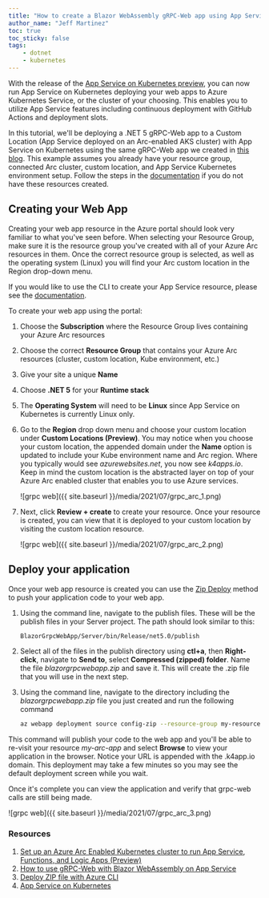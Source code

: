 ```yaml
---
title: "How to create a Blazor WebAssembly gRPC-Web app using App Service on an Azure Arc Enabled Kubernetes Cluster"
author_name: "Jeff Martinez"
toc: true
toc_sticky: false
tags:
    - dotnet
    - kubernetes
---
```



With the release of the [App Service on Kubernetes preview](https://azure.microsoft.com/updates/public-preview-run-app-service-on-kubernetes-or-anywhere-with-azure-arc/), you can now run App Service on Kubernetes deploying your web apps to Azure Kubernetes Service, or the cluster of your choosing. This enables you to utilize App Service features including continuous deployment with GitHub Actions and deployment slots. 

In this tutorial, we'll be deploying a .NET 5 gRPC-Web app to a Custom Location (App Service deployed on an Arc-enabled AKS cluster) with App Service on Kubernetes using the same gRPC-Web app we created in [this blog](https://azure.github.io/AppService/2021/03/15/How-to-use-gRPC-Web-with-Blazor-WebAssembly-on-App-Service.html). This example assumes you already have your resource group, connected Arc cluster, custom location, and App Service Kubernetes environment setup. Follow the steps in the [documentation](https://docs.microsoft.com/azure/app-service/manage-create-arc-environment) if you do not have these resources created.

## Creating your Web App
Creating your web app resource in the Azure portal should look very familiar to what you've seen before.  When selecting your Resource Group, make sure it is the resource group you've created with all of your Azure Arc resources in them. Once the correct resource group is selected, as well as the operating system (Linux) you will find your Arc custom location in the Region drop-down menu.

If you would like to use the CLI to create your App Service resource, please see the [documentation](https://docs.microsoft.com/azure/app-service/quickstart-arc#5-deploy-some-code).

To create your web app using the portal:
1.	Choose the **Subscription** where the Resource Group lives containing your Azure Arc resources
2.	Choose the correct **Resource Group** that contains your Azure Arc resources (cluster, custom location, Kube environment, etc.)
3.	Give your site a unique **Name**
4.	Choose **.NET 5** for your **Runtime stack**
5.	The **Operating System** will need to be **Linux** since App Service on Kubernetes is currently Linux only. 
6.	Go to the **Region** drop down menu and choose your custom location under **Custom Locations (Preview)**. You may notice when you choose your custom location, the appended domain under the **Name** option is updated to include your Kube environment name and Arc region.  Where you typically would see *azurewebsites.net*, you now see *k4apps.io*.  Keep in mind the custom location is the abstracted layer on top of your Azure Arc enabled cluster that enables you to use Azure services.

    ![grpc web]({{ site.baseurl }}/media/2021/07/grpc_arc_1.png)

7.	Next, click **Review + create** to create your resource. Once your resource is created, you can view that it is deployed to your custom location by visiting the custom location resource.

    ![grpc web]({{ site.baseurl }}/media/2021/07/grpc_arc_2.png)

## Deploy your application
Once your web app resource is created you can use the [Zip Deploy](https://docs.microsoft.com/azure/app-service/quickstart-arc#5-deploy-some-code) method to push your application code to your web app.

1.	Using the command line, navigate to the publish files. These will be the publish files in your Server project. The path should look similar to this:

    ```bash
    BlazorGrpcWebApp/Server/bin/Release/net5.0/publish
    ```

2.	Select all of the files in the publish directory using **ctl+a**, then **Right-click**, navigate to **Send to**, select **Compressed (zipped) folder**. Name the file *blazorgrpcwebapp.zip* and save it. This will create the .zip file that you will use in the next step. 
3.	Using the command line, navigate to the directory including the *blazorgrpcwebapp.zip* file you just created and run the following command

    ```bash
    az webapp deployment source config-zip --resource-group my-resource-group --name my-arc-app --src blazorgrpcwebapp.zip
    ```

This command will publish your code to the web app and you'll be able to re-visit your resource *my-arc-app* and select **Browse** to view your application in the browser. Notice your URL is appended with the .k4app.io domain. This deployment may take a few minutes so you may see the default deployment screen while you wait. 

Once it's complete you can view the application and verify that grpc-web calls are still being made. 

![grpc web]({{ site.baseurl }}/media/2021/07/grpc_arc_3.png)

### Resources
1.	[Set up an Azure Arc Enabled Kubernetes cluster to run App Service, Functions, and Logic Apps (Preview)](https://docs.microsoft.com/azure/app-service/manage-create-arc-environment)
2.	[How to use gRPC-Web with Blazor WebAssembly on App Service](https://azure.github.io/AppService/2021/03/15/How-to-use-gRPC-Web-with-Blazor-WebAssembly-on-App-Service.html)
3.	[Deploy ZIP file with Azure CLI](https://docs.microsoft.com/azure/app-service/deploy-zip#deploy-zip-file-with-azure-cli)
4.	[App Service on Kubernetes](https://azure.microsoft.com/updates/public-preview-run-app-service-on-kubernetes-or-anywhere-with-azure-arc/)
